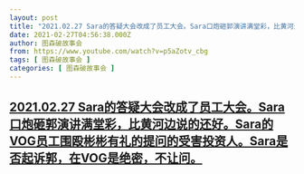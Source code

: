 ```yaml
---
layout: post
title: "2021.02.27 Sara的答疑大会改成了员工大会。Sara口炮砸郭演讲满堂彩，比黄河边说的还好。Sara的VOG员工围殴彬彬有礼的提问的受害投资人。Sara是否起诉郭，在VOG是绝密，不让问。"
date: 2021-02-27T04:56:38.000Z
author: 图森破故事会
from: https://www.youtube.com/watch?v=p5aZotv_cbg
tags: [ 图森破故事会 ]
categories: [ 图森破故事会 ]
---
```

<!--1614401798000-->
[2021.02.27 Sara的答疑大会改成了员工大会。Sara口炮砸郭演讲满堂彩，比黄河边说的还好。Sara的VOG员工围殴彬彬有礼的提问的受害投资人。Sara是否起诉郭，在VOG是绝密，不让问。](https://www.youtube.com/watch?v=p5aZotv_cbg)
------

<div>

</div>
